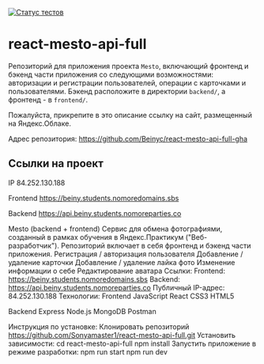 [![Статус тестов](../../actions/workflows/tests.yml/badge.svg)](../../actions/workflows/tests.yml)

# react-mesto-api-full
Репозиторий для приложения проекта `Mesto`, включающий фронтенд и бэкенд части приложения со следующими возможностями: авторизации и регистрации пользователей, операции с карточками и пользователями. Бэкенд расположите в директории `backend/`, а фронтенд - в `frontend/`. 
  
Пожалуйста, прикрепите в это описание ссылку на сайт, размещенный на Яндекс.Облаке.

Адрес репозитория: https://github.com/Beinyc/react-mesto-api-full-gha

## Ссылки на проект 

IP 84.252.130.188

Frontend https://beiny.students.nomoredomains.sbs

Backend https://api.beiny.students.nomoreparties.co


Mesto (backend + frontend)
Сервис для обмена фотографиями, созданный в рамках обучения в Яндекс.Практикум ("Веб-разработчик"). Репозиторий включает в себя фронтенд и бэкенд части приложения.
Регистрация / авторизация пользователя
Добавление / удаление карточки
Добавление / удаление лайка фото
Изменение информации о себе
Редактирование аватара
Ссылки:
Frontend: https://beiny.students.nomoredomains.sbs
Backend: https://api.beiny.students.nomoreparties.co
Публичный IP-адрес: 84.252.130.188
Технологии:
Frontend
JavaScript React CSS3 HTML5

Backend
Express Node.js MongoDB Postman

Инструкция по установке:
Клонировать репозиторий https://github.com/Sonyamaster1/react-mesto-api-full.git
Установить зависимости: cd react-mesto-api-full npm install
Запустить приложение в режиме разработки: npm run start npm run dev
